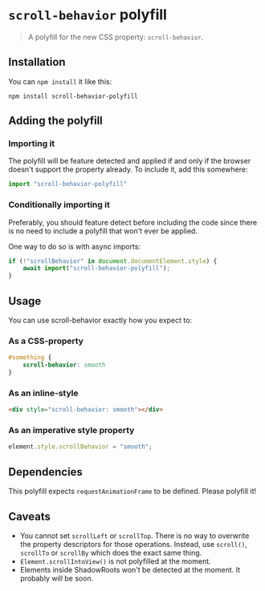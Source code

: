 # `scroll-behavior` polyfill

> A polyfill for the new CSS property: `scroll-behavior`.

## Installation

You can `npm install` it like this:
```
npm install scroll-behavior-polyfill
```

## Adding the polyfill

### Importing it

The polyfill will be feature detected and applied if and only if the browser doesn't support the property already.
To include it, add this somewhere:

```typescript
import "scroll-behavior-polyfill"
```

### Conditionally importing it

Preferably, you should feature detect before including the code since there is no need to include a polyfill that won't ever be applied.

One way to do so is with async imports:

```typescript
if (!"scrollBehavior" in document.documentElement.style) {
	await import("scroll-behavior-polyfill");
}
```

## Usage

You can use scroll-behavior exactly how you expect to:

### As a CSS-property

```css
#something {
	scroll-behavior: smooth
}
```

### As an inline-style

```html
<div style="scroll-behavior: smooth"></div>
```

### As an imperative style property

```typescript
element.style.scrollBehavior = "smooth";
```

## Dependencies

This polyfill expects `requestAnimationFrame` to be defined.
Please polyfill it!

## Caveats

- You cannot set `scrollLeft` or `scrollTop`. There is no way to overwrite the property descriptors for those operations. Instead, use `scroll()`, `scrollTo` or `scrollBy` which does the exact same thing.
- `Element.scrollIntoView()` is not polyfilled at the moment.
- Elements inside ShadowRoots won't be detected at the moment. It probably will be soon.